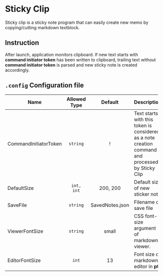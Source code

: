  # Sticky Clip

 Sticky clip is a sticky note program that can easily create new memo by copying/cutting markdown textblock.

## Instruction

After launch, application monitors clipboard. If new text starts with **command initiator token** has been written to clipboard, trailing text without **command initiator token** is parsed and new sticky note is created accordingly.


## `.config` Configuration file

| Name                      | Allowed Type |      Default    | Description |
|---------------------------|:------------:|:---------------:|-------------|
|   CommandInitiatorToken   |   `string`   |  !    | Text starts with this token is considered as a note creation command and processed by Sticky Clip |
|   DefaultSize             |  `int, int`  |  200, 200    | Default size of new sticker note |
|   SaveFile                |   `string`   |  SavedNotes.json    | Filename of save file |
|   ViewerFontSize          |   `string`   |  small    | CSS font-size argument of markdown viewer. |
|   EditorFontSize          |     `int`    |  13    | Font size of markdown editor in **pt**. |
